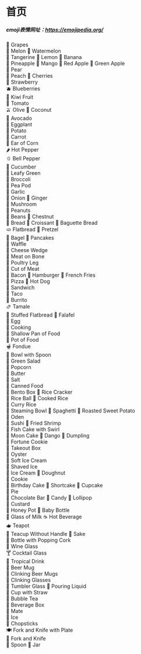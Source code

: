 [//]: # (文档首页)

# **首页**

##### emoji表情网址：https://emojipedia.org/

🍇 Grapes        
🍈 Melon 🍉 Watermelon    
🍊 Tangerine 🍋 Lemon 🍌 Banana    
🍍 Pineapple 🥭 Mango 🍎 Red Apple 🍏 Green Apple   
🍐 Pear  
🍑 Peach 🍒 Cherries  
🍓 Strawberry    
🫐 Blueberries   
🥝 Kiwi Fruit    
🍅 Tomato    
🫒 Olive 🥥 Coconut   
🥑 Avocado   
🍆 Eggplant  
🥔 Potato    
🥕 Carrot    
🌽 Ear of Corn   
🌶️ Hot Pepper   
🫑 Bell Pepper   
🥒 Cucumber  
🥬 Leafy Green   
🥦 Broccoli  
🫛 Pea Pod   
🧄 Garlic    
🧅 Onion 🫚 Ginger    
🍄 Mushroom  
🥜 Peanuts   
🫘 Beans 🌰 Chestnut  
🍞 Bread 🥐 Croissant 🥖 Baguette Bread    
🫓 Flatbread 🥨 Pretzel   
🥯 Bagel 🥞 Pancakes  
🧇 Waffle    
🧀 Cheese Wedge  
🍖 Meat on Bone  
🍗 Poultry Leg   
🥩 Cut of Meat   
🥓 Bacon 🍔 Hamburger 🍟 French Fries  
🍕 Pizza 🌭 Hot Dog   
🥪 Sandwich  
🌮 Taco  
🌯 Burrito   
🫔 Tamale    
🥙 Stuffed Flatbread 🧆 Falafel   
🥚 Egg   
🍳 Cooking   
🥘 Shallow Pan of Food   
🍲 Pot of Food   
🫕 Fondue    
🥣 Bowl with Spoon   
🥗 Green Salad   
🍿 Popcorn   
🧈 Butter    
🧂 Salt  
🥫 Canned Food   
🍱 Bento Box 🍘 Rice Cracker  
🍙 Rice Ball 🍚 Cooked Rice   
🍛 Curry Rice    
🍜 Steaming Bowl 🍝 Spaghetti 🍠 Roasted Sweet Potato  
🍢 Oden  
🍣 Sushi 🍤 Fried Shrimp  
🍥 Fish Cake with Swirl  
🥮 Moon Cake 🍡 Dango 🥟 Dumpling  
🥠 Fortune Cookie    
🥡 Takeout Box   
🦪 Oyster    
🍦 Soft Ice Cream    
🍧 Shaved Ice    
🍨 Ice Cream 🍩 Doughnut  
🍪 Cookie    
🎂 Birthday Cake 🍰 Shortcake 🧁 Cupcake   
🥧 Pie   
🍫 Chocolate Bar 🍬 Candy 🍭 Lollipop  
🍮 Custard   
🍯 Honey Pot 🍼 Baby Bottle   
🥛 Glass of Milk ☕ Hot Beverage  
🫖 Teapot    
🍵 Teacup Without Handle 🍶 Sake  
🍾 Bottle with Popping Cork  
🍷 Wine Glass    
🍸 Cocktail Glass    
🍹 Tropical Drink    
🍺 Beer Mug  
🍻 Clinking Beer Mugs    
🥂 Clinking Glasses  
🥃 Tumbler Glass 🫗 Pouring Liquid    
🥤 Cup with Straw    
🧋 Bubble Tea    
🧃 Beverage Box  
🧉 Mate  
🧊 Ice   
🥢 Chopsticks    
🍽️ Fork and Knife with Plate    
🍴 Fork and Knife    
🥄 Spoon 🫙 Jar   
